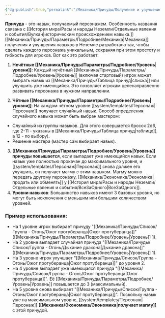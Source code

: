 ```yaml
---
{"dg-publish":true,"permalink":"/Механика/Причуды/Получение и улучшение причуд/","noteIcon":"","created":"2025-07-30T10:44:52.000+03:00","updated":"2025-07-29T23:53:08.278+03:00"}
---
```


**Причуда** - это навык, получаемый персонажем. Особенность названия связана с [[История мира/Расы и народы Неземли/Отдельные явления и события/Вулкан\|историческим происхождением навыка.]] [[Механика/Причуды/Параметры/Подробнее/Механика\|Механика]] получения и улучшения навыков в Неземле разработана так, чтобы сделать каждого персонажа уникальным, сохраняя при этом простоту и гибкость для игроков. Вот как это работает:

1. **Нечётные [[Механика/Причуды/Параметры/Подробнее/Уровень\|уровни]]:**
Каждый нечётный [[Механика/Причуды/Параметры/Подробнее/Уровень\|Уровень]] (включая стартовый) игрок может выбрать навык из [[Механика/Причуды/Таблица причуд\|списка]] или улучшить уже имеющийся. Это позволяет игрокам целенаправленно развивать персонажа в нужном направлении.

2. **Чётные [[Механика/Причуды/Параметры/Подробнее/Уровень\|уровни]]**:
На каждом чётном уровне [[system/templates/Персонаж\|Персонаж]] получает случайный навык. Способ определения случайного навыка может быть выбран мастером:
- Случайный из группы навыков. Для этого совершается бросок 2d6, где 2-11 - указаны в [[Механика/Причуды/Таблица причуд\|таблице]], а 12 - по выбору).
- Решение мастера (мастер сам выбирает навык).

3. **[[Механика/Причуды/Параметры/Подробнее/Уровень\|Уровень]] причуды повышается**, если выпадает уже имеющийся навык. Если навык уже полностью прокачан до максимального уровня, и [[system/templates/Персонаж\|Персонаж]] снова должен его улучшить, он получает магму с этим навыком. Магму можно передать другому персонажу, [[Механика/Экономика/Экономика\|продать или обменять]] у [[История мира/Расы и народы Неземли/Отдельные явления и события/ВсеЗаОдного\|ВсеЗаОдного]].
4. **Уровни навыков**:  Большинство навыков имеют 3 базовых уровня, но могут быть исключения с меньшим или большим количеством уровней. 

### Пример использования:

- На 1 уровне игрок выбирает причуду "[[Механика/Причуды/Список/Группа - Огонь/Ожог протуберанца\|Ожог протуберанца]]" ([[Механика/Причуды/Параметры/Подробнее/Уровень\|Уровень]] 1).
- На 2 уровне выпадает случайная причуда "[[Механика/Причуды/Список/Группа - Огонь/Дыхание дракона\|Дыхание дракона]]" ([[Механика/Причуды/Параметры/Подробнее/Уровень\|Уровень]] 1).
- На 3 уровне игрок улучшает "[[Механика/Причуды/Список/Группа - Огонь/Ожог протуберанца\|Ожог протуберанца]]" до уровня 2.
- На 4 уровне выпадает уже имеющаяся причуда "[[Механика/Причуды/Список/Группа - Огонь/Ожог протуберанца\|Ожог протуберанца]]". Её [[Механика/Причуды/Параметры/Подробнее/Уровень\|Уровень]] повышается до 3 (максимальный).
- На 5 уровне снова выбирает "[[Механика/Причуды/Список/Группа - Огонь/Ожог протуберанца\|Ожог протуберанца]]". Поскольку навык уже на максимальном уровне, [[system/templates/Персонаж\|Персонаж]] **[[Механика/Экономика/Экономика\|получает магму]]** с этой причудой.